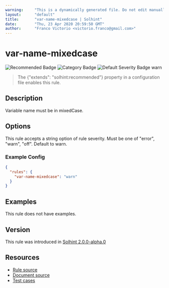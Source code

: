 ```yaml
---
warning:     "This is a dynamically generated file. Do not edit manually."
layout:      "default"
title:       "var-name-mixedcase | Solhint"
date:        "Thu, 23 Apr 2020 20:59:50 GMT"
author:      "Franco Victorio <victorio.franco@gmail.com>"
---
```


# var-name-mixedcase
![Recommended Badge](https://img.shields.io/badge/-Recommended-brightgreen)
![Category Badge](https://img.shields.io/badge/-Style%20Guide%20Rules-informational)
![Default Severity Badge warn](https://img.shields.io/badge/Default%20Severity-warn-yellow)
> The {"extends": "solhint:recommended"} property in a configuration file enables this rule.


## Description
Variable name must be in mixedCase.

## Options
This rule accepts a string option of rule severity. Must be one of "error", "warn", "off". Default to warn.

### Example Config
```json
{
  "rules": {
    "var-name-mixedcase": "warn"
  }
}
```


## Examples
This rule does not have examples.

## Version
This rule was introduced in [Solhint 2.0.0-alpha.0](https://github.com/protofire/solhint/tree/v2.0.0-alpha.0)

## Resources
- [Rule source](https://github.com/protofire/solhint/tree/master/lib/rules/naming/var-name-mixedcase.js)
- [Document source](https://github.com/protofire/solhint/tree/master/docs/rules/naming/var-name-mixedcase.md)
- [Test cases](https://github.com/protofire/solhint/tree/master/test/rules/naming/var-name-mixedcase.js)
